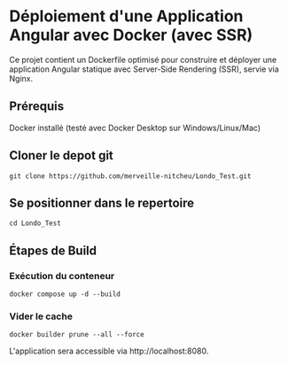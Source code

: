 # Déploiement d'une Application Angular avec Docker (avec SSR)

Ce projet contient un Dockerfile optimisé pour construire et déployer une application Angular statique avec Server-Side Rendering (SSR), servie via Nginx.

## Prérequis

Docker installé (testé avec Docker Desktop sur Windows/Linux/Mac)

## Cloner le depot git 

````git clone https://github.com/merveille-nitcheu/Londo_Test.git````

## Se positionner dans le repertoire 

````cd Londo_Test````


## Étapes de Build



### Exécution du conteneur

````docker compose up -d --build````

### Vider le cache

````docker builder prune --all --force````

L'application sera accessible via http://localhost:8080.
 